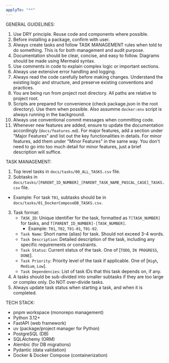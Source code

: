 ```yaml
---
applyTo: "**"
---
```


GENERAL GUIDELINES:

1. Use DRY principle. Reuse code and components where possible.
2. Before installing a package, confirm with user.
3. Always create tasks and follow TASK MANAGEMENT rules when told to do something. This is for both management and audit purpose.
4. Documentation should be clear, concise, and easy to follow. Diagrams should be made using Mermaid syntax.
5. Use comments in code to explain complex logic or important sections.
6. Always use extensive error handling and logging.
7. Always read the code carefully before making changes. Understand the existing logic and structure, and preserve existing conventions and practices.
8. You are being run from project root directory. All paths are relative to project root.
9. Scripts are prepared for convenience (check package.json in the root directory). Use them when possible. Also assumme `docker:env` script is always running in the background.
10. Always use conventional commit messages when committing code.
11. Whenever new features are added, ensure to update the documentation accordingly (`docs/features.md`). For major features, add a section under "Major Features" and list out the key functionalities in details. For minor features, add them under "Minor Features" in the same way. You don't need to go into too much detail for minor features, just a brief description will suffice.

TASK MANAGEMENT:

1. Top level tasks in `docs/tasks/00_ALL_TASKS.csv` file.
2. Subtasks in `docs/tasks/[PARENT_ID_NUMBER]_[PARENT_TASK_NAME_PASCAL_CASE]_TASKS.csv` file.

- Example: For task `T01`, subtasks should be in `docs/tasks/01_DockerComposeDB_TASKS.csv`.

3. Task format:
   - `TASK_ID`: Unique identifier for the task, formatted as `T[TASK_NUMBER]` for tasks, and `T[PARENT_ID_NUMBER]-[TASK_NUMBER]`.
     - Example: `T01`, `T02`, `T01-01`, `T01-02`.
   - `Task Name`: Short name (alias) for task. Should not exceed 3-4 words.
   - `Task Description`: Detailed description of the task, including any specific requirements or constraints.
   - `Task Status`: Current status of the task. One of [`TODO`, `IN PROGRESS`, `DONE`].
   - `Task Priority`: Priority level of the task if applicable. One of [`High`, `Medium`, `Low`].
   - `Task Dependencies`: List of task IDs that this task depends on, if any.
4. A tasks should be sub-divided into smaller subtasks if they are too large or complex only. Do NOT over-divide tasks.
5. Always update task status when starting a task, and when it is completed.

TECH STACK:

- pnpm workspace (monorepo management)
- Python 3.12+
- FastAPI (web framework)
- uv (package/project manager for Python)
- PostgreSQL (DB)
- SQLAlchemy (ORM)
- Alembic (for DB migrations)
- Pydantic (data validation)
- Docker & Docker Compose (containerization)
